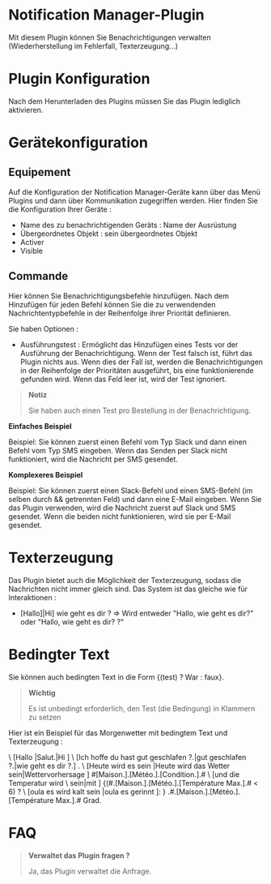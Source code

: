 # Notification Manager-Plugin

Mit diesem Plugin können Sie Benachrichtigungen verwalten (Wiederherstellung im Fehlerfall, Texterzeugung...)

# Plugin Konfiguration

Nach dem Herunterladen des Plugins müssen Sie das Plugin lediglich aktivieren.

# Gerätekonfiguration

## Equipement

Auf die Konfiguration der Notification Manager-Geräte kann über das Menü Plugins und dann über Kommunikation zugegriffen werden. Hier finden Sie die Konfiguration Ihrer Geräte :

- Name des zu benachrichtigenden Geräts : Name der Ausrüstung
- Übergeordnetes Objekt : sein übergeordnetes Objekt
- Activer
- Visible

## Commande

Hier können Sie Benachrichtigungsbefehle hinzufügen. Nach dem Hinzufügen für jeden Befehl können Sie die zu verwendenden Nachrichtentypbefehle in der Reihenfolge ihrer Priorität definieren.

Sie haben Optionen :

- Ausführungstest : Ermöglicht das Hinzufügen eines Tests vor der Ausführung der Benachrichtigung. Wenn der Test falsch ist, führt das Plugin nichts aus. Wenn dies der Fall ist, werden die Benachrichtigungen in der Reihenfolge der Prioritäten ausgeführt, bis eine funktionierende gefunden wird. Wenn das Feld leer ist, wird der Test ignoriert.

> **Notiz**
>
> Sie haben auch einen Test pro Bestellung in der Benachrichtigung.


**Einfaches Beispiel**

Beispiel: Sie können zuerst einen Befehl vom Typ Slack und dann einen Befehl vom Typ SMS eingeben. Wenn das Senden per Slack nicht funktioniert, wird die Nachricht per SMS gesendet.

**Komplexeres Beispiel**

Beispiel: Sie können zuerst einen Slack-Befehl und einen SMS-Befehl (im selben durch && getrennten Feld) und dann eine E-Mail eingeben. Wenn Sie das Plugin verwenden, wird die Nachricht zuerst auf Slack und SMS gesendet. Wenn die beiden nicht funktionieren, wird sie per E-Mail gesendet.

# Texterzeugung

Das Plugin bietet auch die Möglichkeit der Texterzeugung, sodass die Nachrichten nicht immer gleich sind. Das System ist das gleiche wie für Interaktionen :

- [Hallo]|Hi] wie geht es dir ? => Wird entweder "Hallo, wie geht es dir?" oder "Hallo, wie geht es dir? ?"

# Bedingter Text

Sie können auch bedingten Text in die Form {(test) ? War : faux}.

> **Wichtig**
>
> Es ist unbedingt erforderlich, den Test (die Bedingung) in Klammern zu setzen

Hier ist ein Beispiel für das Morgenwetter mit bedingtem Text und Texterzeugung :

\ [Hallo \|Salut\.|Hi \] \ [Ich hoffe du hast gut geschlafen ?\.|gut geschlafen ?\.|wie geht es dir ?\.] . \ [Heute wird es sein \|Heute wird das Wetter sein|Wettervorhersage \] \#[Maison\.]\.[Météo\.]\.[Condition\.]\.# \ [und die Temperatur wird \ sein|mit \] {(\#\.[Maison\.]\.[Météo\.]\.[Température Max\.]\.# < 6) ? \ [oula es wird kalt sein \|oula es gerinnt \]: } \.#\.[Maison\.]\.[Météo\.]\.[Température Max\.]\.# Grad.

# FAQ

>**Verwaltet das Plugin fragen ?**
>
>Ja, das Plugin verwaltet die Anfrage.
